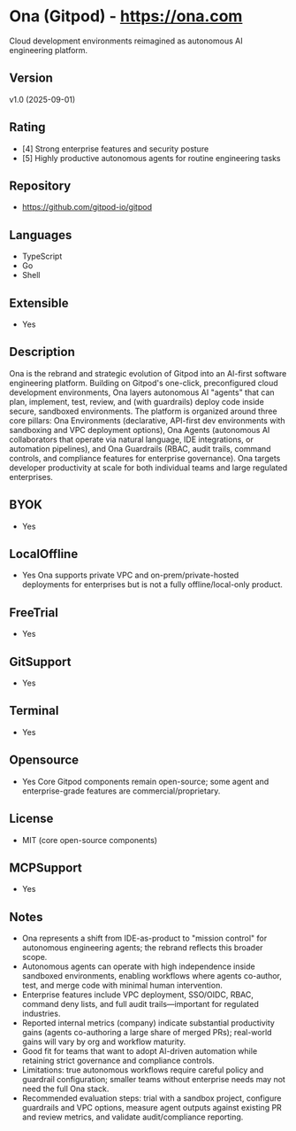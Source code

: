 # Ona (Gitpod) - https://ona.com
Cloud development environments reimagined as autonomous AI engineering platform.

## Version
v1.0 (2025-09-01)

## Rating
- [4] Strong enterprise features and security posture
- [5] Highly productive autonomous agents for routine engineering tasks
  
## Repository
- https://github.com/gitpod-io/gitpod
  
## Languages
- TypeScript
- Go
- Shell

## Extensible
- Yes

## Description
Ona is the rebrand and strategic evolution of Gitpod into an AI-first software engineering platform. Building on Gitpod's one-click, preconfigured cloud development environments, Ona layers autonomous AI "agents" that can plan, implement, test, review, and (with guardrails) deploy code inside secure, sandboxed environments. The platform is organized around three core pillars: Ona Environments (declarative, API-first dev environments with sandboxing and VPC deployment options), Ona Agents (autonomous AI collaborators that operate via natural language, IDE integrations, or automation pipelines), and Ona Guardrails (RBAC, audit trails, command controls, and compliance features for enterprise governance). Ona targets developer productivity at scale for both individual teams and large regulated enterprises.

## BYOK
- Yes

## LocalOffline
- Yes
  Ona supports private VPC and on-prem/private-hosted deployments for enterprises but is not a fully offline/local-only product.

## FreeTrial
- Yes

## GitSupport
- Yes

## Terminal
- Yes

## Opensource
- Yes
  Core Gitpod components remain open-source; some agent and enterprise-grade features are commercial/proprietary.

## License
- MIT (core open-source components)

## MCPSupport
- Yes

## Notes
- Ona represents a shift from IDE-as-product to "mission control" for autonomous engineering agents; the rebrand reflects this broader scope.
- Autonomous agents can operate with high independence inside sandboxed environments, enabling workflows where agents co-author, test, and merge code with minimal human intervention.
- Enterprise features include VPC deployment, SSO/OIDC, RBAC, command deny lists, and full audit trails—important for regulated industries.
- Reported internal metrics (company) indicate substantial productivity gains (agents co-authoring a large share of merged PRs); real-world gains will vary by org and workflow maturity.
- Good fit for teams that want to adopt AI-driven automation while retaining strict governance and compliance controls.
- Limitations: true autonomous workflows require careful policy and guardrail configuration; smaller teams without enterprise needs may not need the full Ona stack.
- Recommended evaluation steps: trial with a sandbox project, configure guardrails and VPC options, measure agent outputs against existing PR and review metrics, and validate audit/compliance reporting.

